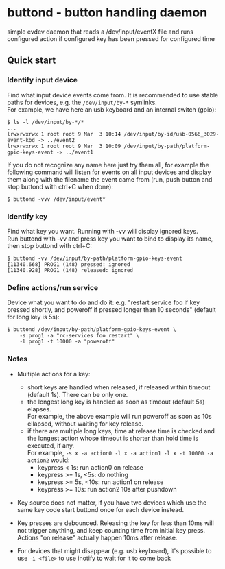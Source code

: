 # buttond - button handling daemon

simple evdev daemon that reads a /dev/input/eventX file and runs configured
action if configured key has been pressed for configured time

## Quick start

### Identify input device

Find what input device events come from. It is recommended to use
stable paths for devices, e.g. the `/dev/input/by-*` symlinks.  
For example, we have here an usb keyboard and an internal switch (gpio):
```
$ ls -l /dev/input/by-*/*
...
lrwxrwxrwx 1 root root 9 Mar  3 10:14 /dev/input/by-id/usb-0566_3029-event-kbd -> ../event2
lrwxrwxrwx 1 root root 9 Mar  3 10:09 /dev/input/by-path/platform-gpio-keys-event -> ../event1
```

If you do not recognize any name here just try them all,
for example the following command will listen for events
on all input devices and display them along with the
filename the event came from (run, push button and stop
buttond with ctrl+C when done):
```
$ buttond -vvv /dev/input/event*
```

### Identify key

Find what key you want. Running with -vv will display ignored keys.  
Run buttond with -vv and press key you want to bind to display its name,
then stop buttond with ctrl+C:
```
$ buttond -vv /dev/input/by-path/platform-gpio-keys-event
[11340.668] PROG1 (148) pressed: ignored
[11340.928] PROG1 (148) released: ignored
```

### Define actions/run service

Device what you want to do and do it: e.g. "restart service foo if key
pressed shortly, and poweroff if pressed longer than 10 seconds"
(default for long key is 5s):
```
$ buttond /dev/input/by-path/platform-gpio-keys-event \
	-s prog1 -a "rc-services foo restart" \
	-l prog1 -t 10000 -a "poweroff"
```


### Notes

 - Multiple actions for a key:
   - short keys are handled when released, if released within timeout
(default 1s). There can be only one.
   - the longest long key is handled as soon as timeout (default 5s)
elapses.  
For example, the above example will run poweroff as soon as
10s ellapsed, without waiting for key release.
   - if there are multiple long keys, time at release time is checked
and the longest action whose timeout is shorter than hold time is
executed, if any.  
For example, `-s x -a action0 -l x -a action1 -l x -t 10000 -a action2`
would:
      - keypress < 1s: run action0 on release
      - keypress >= 1s, <5s: do nothing
      - keypress >= 5s, <10s: run action1 on release
      - keypress >= 10s: run action2 10s after pushdown


 - Key source does not matter, if you have two devices which use the
same key code start buttond once for each device instead.

 - Key presses are debounced. Releasing the key for less than 10ms will
not trigger anything, and keep counting time from initial key press.  
Actions "on release" actually happen 10ms after release.

 - For devices that might disappear (e.g. usb keyboard), it's possible
to use `-i <file>` to use inotify to wait for it to come back
